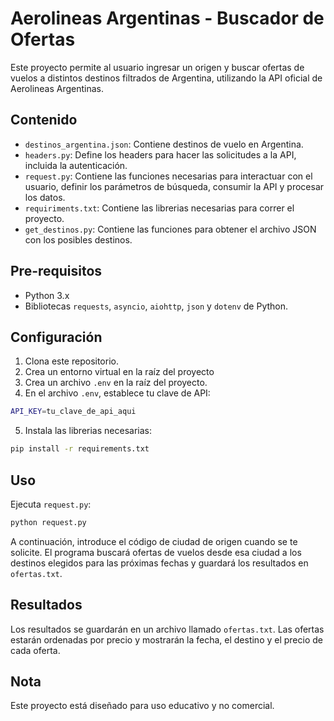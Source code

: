 # Aerolineas Argentinas - Buscador de Ofertas

Este proyecto permite al usuario ingresar un origen y buscar ofertas de vuelos a distintos destinos filtrados de Argentina, utilizando la API oficial de Aerolineas Argentinas.

## Contenido

- `destinos_argentina.json`: Contiene destinos de vuelo en Argentina.
- `headers.py`: Define los headers para hacer las solicitudes a la API, incluida la autenticación.
- `request.py`: Contiene las funciones necesarias para interactuar con el usuario, definir los parámetros de búsqueda, consumir la API y procesar los datos.
- `requiriments.txt`: Contiene las librerias necesarias para correr el proyecto.
- `get_destinos.py`: Contiene las funciones para obtener el archivo JSON con los posibles destinos.

## Pre-requisitos

- Python 3.x
- Bibliotecas `requests`, `asyncio`, `aiohttp`, `json` y `dotenv` de Python.

## Configuración

1. Clona este repositorio.
2. Crea un entorno virtual en la raíz del proyecto
3. Crea un archivo `.env` en la raíz del proyecto.
4. En el archivo `.env`, establece tu clave de API:

```sh
API_KEY=tu_clave_de_api_aqui
```

5. Instala las librerias necesarias:

```sh
pip install -r requirements.txt
```

## Uso

Ejecuta `request.py`:

```sh
python request.py
```

A continuación, introduce el código de ciudad de origen cuando se te solicite. El programa buscará ofertas de vuelos desde esa ciudad a los destinos elegidos para las próximas fechas y guardará los resultados en `ofertas.txt`.

## Resultados

Los resultados se guardarán en un archivo llamado `ofertas.txt`. Las ofertas estarán ordenadas por precio y mostrarán la fecha, el destino y el precio de cada oferta.

## Nota

Este proyecto está diseñado para uso educativo y no comercial.
